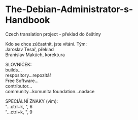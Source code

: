 # The-Debian-Administrator-s-Handbook
Czech translation project - překlad do češtiny

Kdo se chce zúčastnit, jste vítání. Tým:  
Jaroslav Tesař, překlad  
Branislav Makúch, korektura  
  
SLOVNÍČEK:  
builds...    
respository...repozitář  
Free Software...  
contributor...  
community...komunita 
foundation...nadace 

SPECIÁLNÍ ZNAKY (vim):  
“...ctrl+k, ", 6  
”...ctrl+k, ", 9  



  
